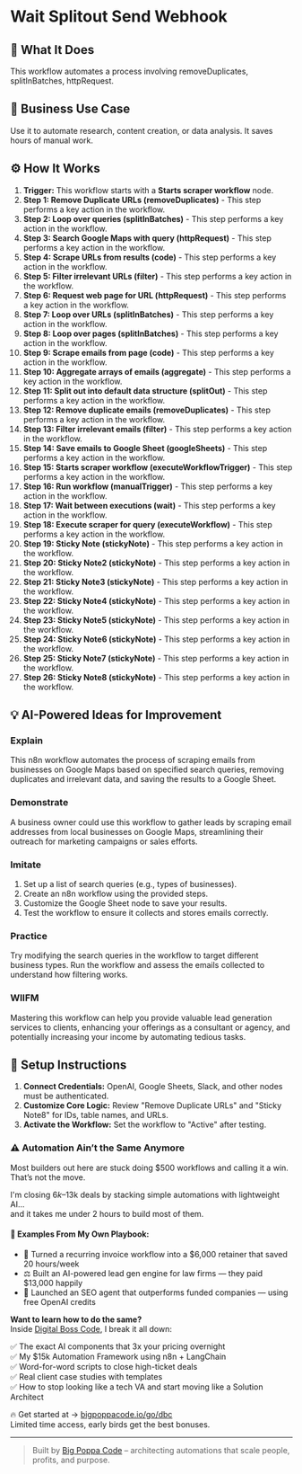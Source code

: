 # Wait Splitout Send Webhook

## 🚀 What It Does
This workflow automates a process involving removeDuplicates, splitInBatches, httpRequest.

## 💼 Business Use Case
Use it to automate research, content creation, or data analysis. It saves hours of manual work.

## ⚙️ How It Works
1.  **Trigger:** This workflow starts with a **Starts scraper workflow** node.
2. **Step 1: Remove Duplicate URLs (removeDuplicates)** - This step performs a key action in the workflow.
3. **Step 2: Loop over queries (splitInBatches)** - This step performs a key action in the workflow.
4. **Step 3: Search Google Maps with query (httpRequest)** - This step performs a key action in the workflow.
5. **Step 4: Scrape URLs from results (code)** - This step performs a key action in the workflow.
6. **Step 5: Filter irrelevant URLs (filter)** - This step performs a key action in the workflow.
7. **Step 6: Request web page for URL (httpRequest)** - This step performs a key action in the workflow.
8. **Step 7: Loop over URLs (splitInBatches)** - This step performs a key action in the workflow.
9. **Step 8: Loop over pages (splitInBatches)** - This step performs a key action in the workflow.
10. **Step 9: Scrape emails from page (code)** - This step performs a key action in the workflow.
11. **Step 10: Aggregate arrays of emails (aggregate)** - This step performs a key action in the workflow.
12. **Step 11: Split out into default data structure (splitOut)** - This step performs a key action in the workflow.
13. **Step 12: Remove duplicate emails (removeDuplicates)** - This step performs a key action in the workflow.
14. **Step 13: Filter irrelevant emails (filter)** - This step performs a key action in the workflow.
15. **Step 14: Save emails to Google Sheet (googleSheets)** - This step performs a key action in the workflow.
16. **Step 15: Starts scraper workflow (executeWorkflowTrigger)** - This step performs a key action in the workflow.
17. **Step 16: Run workflow (manualTrigger)** - This step performs a key action in the workflow.
18. **Step 17: Wait between executions (wait)** - This step performs a key action in the workflow.
19. **Step 18: Execute scraper for query (executeWorkflow)** - This step performs a key action in the workflow.
20. **Step 19: Sticky Note (stickyNote)** - This step performs a key action in the workflow.
21. **Step 20: Sticky Note2 (stickyNote)** - This step performs a key action in the workflow.
22. **Step 21: Sticky Note3 (stickyNote)** - This step performs a key action in the workflow.
23. **Step 22: Sticky Note4 (stickyNote)** - This step performs a key action in the workflow.
24. **Step 23: Sticky Note5 (stickyNote)** - This step performs a key action in the workflow.
25. **Step 24: Sticky Note6 (stickyNote)** - This step performs a key action in the workflow.
26. **Step 25: Sticky Note7 (stickyNote)** - This step performs a key action in the workflow.
27. **Step 26: Sticky Note8 (stickyNote)** - This step performs a key action in the workflow.

## 💡 AI-Powered Ideas for Improvement
### Explain
This n8n workflow automates the process of scraping emails from businesses on Google Maps based on specified search queries, removing duplicates and irrelevant data, and saving the results to a Google Sheet.

### Demonstrate
A business owner could use this workflow to gather leads by scraping email addresses from local businesses on Google Maps, streamlining their outreach for marketing campaigns or sales efforts.

### Imitate
1. Set up a list of search queries (e.g., types of businesses).
2. Create an n8n workflow using the provided steps.
3. Customize the Google Sheet node to save your results.
4. Test the workflow to ensure it collects and stores emails correctly.

### Practice
Try modifying the search queries in the workflow to target different business types. Run the workflow and assess the emails collected to understand how filtering works.

### WIIFM
Mastering this workflow can help you provide valuable lead generation services to clients, enhancing your offerings as a consultant or agency, and potentially increasing your income by automating tedious tasks.

## 🔧 Setup Instructions
1. **Connect Credentials:** OpenAI, Google Sheets, Slack, and other nodes must be authenticated.
2. **Customize Core Logic:** Review "Remove Duplicate URLs" and "Sticky Note8" for IDs, table names, and URLs.
3. **Activate the Workflow:** Set the workflow to "Active" after testing.

### ⚠️ Automation Ain’t the Same Anymore

Most builders out here are stuck doing $500 workflows and calling it a win.  
That’s not the move.  

I'm closing $6k–$13k deals by stacking simple automations with lightweight AI...  
and it takes me under 2 hours to build most of them.

#### 🧠 Examples From My Own Playbook:
- 🔁 Turned a recurring invoice workflow into a $6,000 retainer that saved 20 hours/week  
- ⚖️ Built an AI-powered lead gen engine for law firms — they paid $13,000 happily  
- 🚀 Launched an SEO agent that outperforms funded companies — using free OpenAI credits  

**Want to learn how to do the same?**  
Inside [Digital Boss Code](https://bigpoppacode.io/go/dbc), I break it all down:

✅ The exact AI components that 3x your pricing overnight  
✅ My $15k Automation Framework using n8n + LangChain  
✅ Word-for-word scripts to close high-ticket deals  
✅ Real client case studies with templates  
✅ How to stop looking like a tech VA and start moving like a Solution Architect  

🔥 Get started at → [bigpoppacode.io/go/dbc](https://bigpoppacode.io/go/dbc)  
Limited time access, early birds get the best bonuses.

---
> Built by [Big Poppa Code](https://bigpoppacode.io) – architecting automations that scale people, profits, and purpose.

